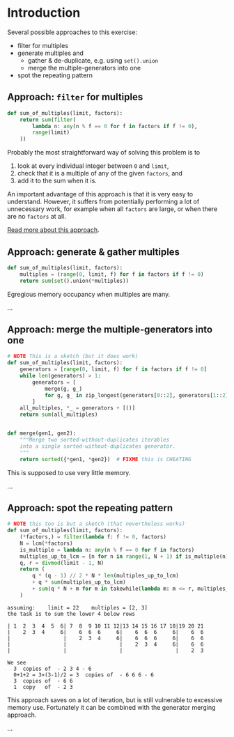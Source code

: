 # Introduction

<!-- TODO write a proper introduction -->

Several possible approaches to this exercise:

- filter for multiples
- generate multiples and
  - gather & de-duplicate, e.g. using `set().union`
  - merge the multiple-generators into one
- spot the repeating pattern


## Approach: `filter` for multiples

```python
def sum_of_multiples(limit, factors):
    return sum(filter(
        lambda n: any(n % f == 0 for f in factors if f != 0),
        range(limit)
    ))
```

Probably the most straightforward way of solving this problem is to

1. look at every individual integer between `0` and `limit`,
2. check that it is a multiple of any of the given `factors`, and
3. add it to the sum when it is.

An important advantage of this approach is that it is very easy to understand.
However, it suffers from potentially performing a lot of unnecessary work, for example when all `factors` are large, or when there are no `factors` at all.

[Read more about this approach][filter-for-multiples].


<!-- TODO improve section title -->
## Approach: generate & gather multiples

```python
def sum_of_multiples(limit, factors):
    multiples = (range(0, limit, f) for f in factors if f != 0)
    return sum(set().union(*multiples))
```

Egregious memory occupancy when multiples are many.

...


<!-- TODO improve section title -->
## Approach: merge the multiple-generators into one

```python
# NOTE This is a sketch (but it does work)
def sum_of_multiples(limit, factors):
    generators = [range(0, limit, f) for f in factors if f != 0]
    while len(generators) > 1:
        generators = [
            merge(g, g_)
            for g, g_ in zip_longest(generators[0::2], generators[1::2], fillvalue=())
        ]
    all_multiples, *_ = generators + [()]
    return sum(all_multiples)


def merge(gen1, gen2):
    """Merge two sorted-without-duplicates iterables
    into a single sorted-without-duplicates generator.
    """
    return sorted({*gen1, *gen2})  # FIXME this is CHEATING
```

This is supposed to use very little memory.

...


<!-- TODO: improve section title -->
## Approach: spot the repeating pattern

```python
# NOTE this too is but a sketch (that nevertheless works)
def sum_of_multiples(limit, factors):
    (*factors,) = filter(lambda f: f != 0, factors)
    N = lcm(*factors)
    is_multiple = lambda n: any(n % f == 0 for f in factors)
    multiples_up_to_lcm = [n for n in range(1, N + 1) if is_multiple(n)]
    q, r = divmod(limit - 1, N)
    return (
        q * (q - 1) // 2 * N * len(multiples_up_to_lcm)
        + q * sum(multiples_up_to_lcm)
        + sum(q * N + m for m in takewhile(lambda m: m <= r, multiples_up_to_lcm))
    )
```

```text
assuming:    limit = 22    multiples = [2, 3]
the task is to sum the lower 4 below rows

| 1  2  3  4  5  6| 7  8  9 10 11 12|13 14 15 16 17 18|19 20 21
|    2  3  4     6|    6  6  6     6|    6  6  6     6|    6  6
|                 |    2  3  4     6|    6  6  6     6|    6  6
|                 |                 |    2  3  4     6|    6  6
|                 |                 |                 |    2  3

We see
  3  copies of  - 2 3 4 - 6
  0+1+2 = 3×(3-1)/2 = 3  copies of  - 6 6 6 - 6
  3  copies of  - 6 6
  1  copy   of  - 2 3
```

<!-- TODO properly explain this stuff -->

This approach saves on a lot of iteration, but is still vulnerable to excessive memory use.
Fortunately it can be combined with the generator merging approach.

...



[filter-for-multiples]: https://exercism.org/tracks/python/exercises/sum-of-multiples/approaches/filter-for-multiples "Approach: filter for multiples"
